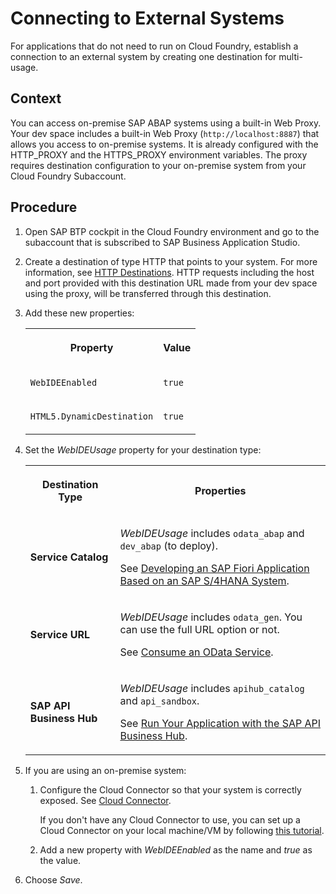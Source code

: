 <!-- loio7e49887e6fd34182bebeca5a6841a0cc -->

# Connecting to External Systems

For applications that do not need to run on Cloud Foundry, establish a connection to an external system by creating one destination for multi-usage.



<a name="loio7e49887e6fd34182bebeca5a6841a0cc__context_rjk_wrf_3kb"/>

## Context

You can access on-premise SAP ABAP systems using a built-in Web Proxy. Your dev space includes a built-in Web Proxy \(`http://localhost:8887`\) that allows you access to on-premise systems. It is already configured with the HTTP\_PROXY and the HTTPS\_PROXY environment variables. The proxy requires destination configuration to your on-premise system from your Cloud Foundry Subaccount.



<a name="loio7e49887e6fd34182bebeca5a6841a0cc__steps_orm_myk_m4"/>

## Procedure

1.  Open SAP BTP cockpit in the Cloud Foundry environment and go to the subaccount that is subscribed to SAP Business Application Studio.

2.  Create a destination of type HTTP that points to your system. For more information, see [HTTP Destinations](https://help.sap.com/viewer/cca91383641e40ffbe03bdc78f00f681/Cloud/en-US/783fa1c418a244d0abb5f153e69ca4ce.html). HTTP requests including the host and port provided with this destination URL made from your dev space using the proxy, will be transferred through this destination.

3.  Add these new properties:


    <table>
    <tr>
    <th>

    Property


    
    </th>
    <th>

    Value


    
    </th>
    </tr>
    <tr>
    <td>

    `WebIDEEnabled`


    
    </td>
    <td>

    `true`


    
    </td>
    </tr>
    <tr>
    <td>

    `HTML5.DynamicDestination`


    
    </td>
    <td>

    `true`


    
    </td>
    </tr>
    </table>
    
4.  Set the *WebIDEUsage* property for your destination type:


    <table>
    <tr>
    <th>

    Destination Type


    
    </th>
    <th>

    Properties


    
    </th>
    </tr>
    <tr>
    <td>

    **Service Catalog**


    
    </td>
    <td>

    *WebIDEUsage* includes `odata_abap` and `dev_abap` \(to deploy\).

    See [Developing an SAP Fiori Application Based on an SAP S/4HANA System](https://help.sap.com/viewer/584e0bcbfd4a4aff91c815cefa0bce2d/Cloud/en-US/22f3401b2e464344943f2a6abf05d092.html).


    
    </td>
    </tr>
    <tr>
    <td>

    **Service URL**


    
    </td>
    <td>

    *WebIDEUsage* includes `odata_gen`. You can use the full URL option or not.

    See [Consume an OData Service](https://help.sap.com/viewer/584e0bcbfd4a4aff91c815cefa0bce2d/Cloud/en-US/ff9d287ba8ef4011baaad58d516dce3f.html).


    
    </td>
    </tr>
    <tr>
    <td>

    **SAP API Business Hub**


    
    </td>
    <td>

    *WebIDEUsage* includes `apihub_catalog` and `api_sandbox`.

    See [Run Your Application with the SAP API Business Hub](https://help.sap.com/viewer/584e0bcbfd4a4aff91c815cefa0bce2d/Cloud/en-US/54ce98a4f9cf454e8b18224623c00aba.html).


    
    </td>
    </tr>
    </table>
    
5.  If you are using an on-premise system:

    1.  Configure the Cloud Connector so that your system is correctly exposed. See [Cloud Connector](https://help.sap.com/viewer/cca91383641e40ffbe03bdc78f00f681/Cloud/en-US/e6c7616abb5710148cfcf3e75d96d596.html).

        If you don't have any Cloud Connector to use, you can set up a Cloud Connector on your local machine/VM by following [this tutorial](https://developers.sap.com/tutorials/cp-connectivity-install-cloud-connector.html).

    2.  Add a new property with *WebIDEEnabled* as the name and *true* as the value.

6.  Choose *Save*.


